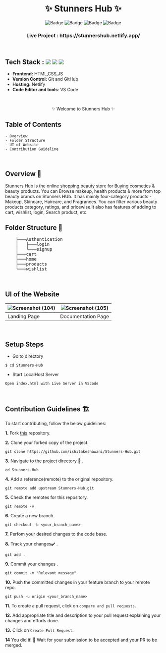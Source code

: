 <h1 align="center">
       ✨  Stunners Hub  ✨
</h1>

<div align="center">

![Badge](https://img.shields.io/badge/Tech_Stack-HTML-blue) ![Badge](https://img.shields.io/badge/CSS-orange) ![Badge](https://img.shields.io/badge/-JS%20-blue) ![Badge](https://img.shields.io/badge/Version-1.0-green) 

</div>

<h3 align="center">
          Live Project : https://stunnershub.netlify.app/
</h3>
<br />

## Tech Stack : <img src="https://img.shields.io/badge/html5%20-%23E34F26.svg?&style=for-the-badge&logo=html5&logoColor=white"/> <img src="https://img.shields.io/badge/css3%20-%231572B6.svg?&style=for-the-badge&logo=css3&logoColor=white"/> <img src="https://img.shields.io/badge/JS%20-%FFFF00.svg?&style=for-the-badge&logo=javascript&logoColor=white"/>


- **Frontend:** HTML,CSS,JS
- **Version Control:** Git and GitHub
- **Hosting:** Netlify
- **Code Editor and tools**: VS Code

 <br />

   <p align="center">
    ✨ Welcome to Stunners Hub ✨ <br />
 
</p>

   
## Table of Contents

    - Overview
    - Folder Structure
    - UI of Website
    - Contribution Guideline

 <br />


## Overview 🔨

Stunners Hub is the online shopping beauty store for Buying cosmetics & beauty products. You can Browse makeup, health products & more from top beauty brands on Stunners HUb.
It has mainly four-category products - Makeup, Skincare, Haircare, and Fragrances. You can filter various beauty products category, ratings, and pricewise.It also has features of adding to cart, wishlist, login, Search product, etc.


## Folder Structure 📒
<pre>
    ├───Authentication
    │   ├───login
    │   └───signup
    ├───cart
    ├───home
    ├───products
    └───wishlist
</pre>
  <br />

## UI of the Website

|![Screenshot (104)](https://user-images.githubusercontent.com/50510726/152957338-6d394bf1-50b0-45a5-a54f-07ddd30f172f.png)|![Screenshot (105)](https://user-images.githubusercontent.com/50510726/152957564-7547d1b2-7928-454b-aef7-1905987ccf2d.png) | 
|-|-|
| Landing Page | Documentation Page |  
<br/>

## Setup Steps
  
- Go to directory
```
$ cd Stunners-Hub
```
- Start LocalHost Server
```
Open index.html with Live Server in VScode
```
  <br />
  
## Contribution Guidelines 🏗

 To start contributing, follow the below guidelines:

**1.** Fork [this](https://github.com/ishitakeshawani/Stunners-Hub) repository.

**2.** Clone your forked copy of the project.

```
git clone https://github.com/ishitakeshawani/Stunners-Hub.git
```

**3.** Navigate to the project directory :file_folder: .

```
cd Stunners-Hub
```

**4.** Add a reference(remote) to the original repository.

```
git remote add upstream Stunners-Hub.git
```

**5.** Check the remotes for this repository.

```
git remote -v
```

**6.** Create a new branch.

```
git checkout -b <your_branch_name>
```

**7.** Perfom your desired changes to the code base.

**8.** Track your changes:heavy_check_mark: .

```
git add .
```

**9.** Commit your changes .

```
git commit -m "Relevant message"
```

**10.** Push the committed changes in your feature branch to your remote repo.

```
git push -u origin <your_branch_name>
```

**11.** To create a pull request, click on `compare and pull requests`.

**12.** Add appropriate title and description to your pull request explaining your changes and efforts done.

**13.** Click on `Create Pull Request`.

**14** You did it! 🥳 Wait for your submission to be accepted and your PR to be merged.

<br />


